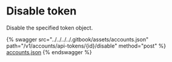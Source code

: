 # Disable token

Disable the specified token object.

{% swagger src="../../../../.gitbook/assets/accounts.json" path="/v1/accounts/api-tokens/{id}/disable" method="post" %}
[accounts.json](../../../../.gitbook/assets/accounts.json)
{% endswagger %}
